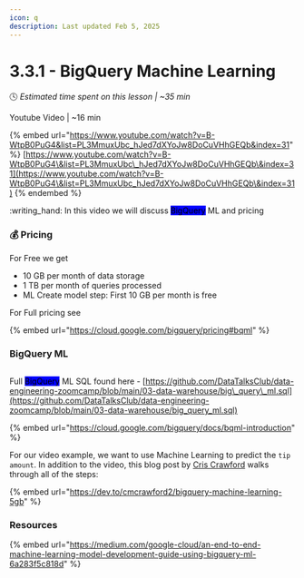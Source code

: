 ```yaml
---
icon: q
description: Last updated Feb 5, 2025
---
```


# 3.3.1 - BigQuery Machine Learning

:clock4:  _Estimated time spent on this lesson | \~35 min_

Youtube Video | \~16 min

{% embed url="https://www.youtube.com/watch?v=B-WtpB0PuG4&list=PL3MmuxUbc_hJed7dXYoJw8DoCuVHhGEQb&index=31" %}
[https://www.youtube.com/watch?v=B-WtpB0PuG4\&list=PL3MmuxUbc\_hJed7dXYoJw8DoCuVHhGEQb\&index=31](https://www.youtube.com/watch?v=B-WtpB0PuG4\&list=PL3MmuxUbc_hJed7dXYoJw8DoCuVHhGEQb\&index=31)
{% endembed %}

:writing\_hand: In this video we will discuss <mark style="background-color:blue;">BigQuery</mark> ML and pricing

### :moneybag: Pricing&#x20;

For Free we get

* 10 GB per month of data storage
* 1 TB per month of queries processed
* ML Create model step: First 10 GB per month is free

For Full pricing see

{% embed url="https://cloud.google.com/bigquery/pricing#bqml" %}

### BigQuery ML

<figure><img src="https://lh7-rt.googleusercontent.com/slidesz/AGV_vUfP7b1Ge5eTmUgcFuF841TLy31IjsN6o_e528Uywl36RYahC6XyrgvFiaw1Umd4KTtlk176s7U3mFJuFS9m_5j51QVeT0vQMiqPoRgfOjtQ4E94SoQhhP3WnDxBscyZrvGJOTWWRkUH1ymghErz9Fw4gNzbtKQ=s2048?key=paeMfeNH865yUluq5ERR7g" alt=""><figcaption></figcaption></figure>

Full <mark style="background-color:blue;">BigQuery</mark> ML SQL found here - [https://github.com/DataTalksClub/data-engineering-zoomcamp/blob/main/03-data-warehouse/big\_query\_ml.sql](https://github.com/DataTalksClub/data-engineering-zoomcamp/blob/main/03-data-warehouse/big_query_ml.sql)

{% embed url="https://cloud.google.com/bigquery/docs/bqml-introduction" %}

For our video example, we want to use Machine Learning to predict the `tip amount`. In addition to the video, this blog post by [Cris Crawford](https://dev.to/cmcrawford2) walks through all of the steps:

{% embed url="https://dev.to/cmcrawford2/bigquery-machine-learning-5gb" %}

### Resources

{% embed url="https://medium.com/google-cloud/an-end-to-end-machine-learning-model-development-guide-using-bigquery-ml-6a283f5c818d" %}

